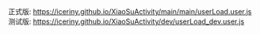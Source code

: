 正式版: https://iceriny.github.io/XiaoSuActivity/main/main/userLoad.user.js
测试版: https://iceriny.github.io/XiaoSuActivity/dev/userLoad_dev.user.js
